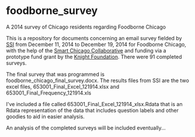 foodborne_survey
================

A 2014 survey of Chicago residents regarding Foodborne Chicago  
  
This is a repository for documents concerning an email survey fielded by [SSI](http://www.surveysampling.com/) from December 11, 2014 to December 19, 2014 for Foodborne Chicago, with the help of the [Smart Chicago Collaborative](http://www.smartchicagocollaborative.org/) and funding via a prototype fund grant by the [Knight Foundation](http://www.knightfoundation.org/blogs/knightblog/2014/1/22/testable-moment-for-media-innovation/). There were 91 completed surveys.  
  
The final survey that was programmed is foodborne_chicago_final_survey.docx. The results files from SSI are the two excel files, 653001_Final_Excel_121914.xlsx and 653001_Final_Frequency_121914.xls  
  
I've included a file called 653001_Final_Excel_121914_xlsx.Rdata that is an Rdata representation of the data that includes question labels and other goodies to aid in easier analysis.
  
An analysis of the completed surveys will be included eventually...  


